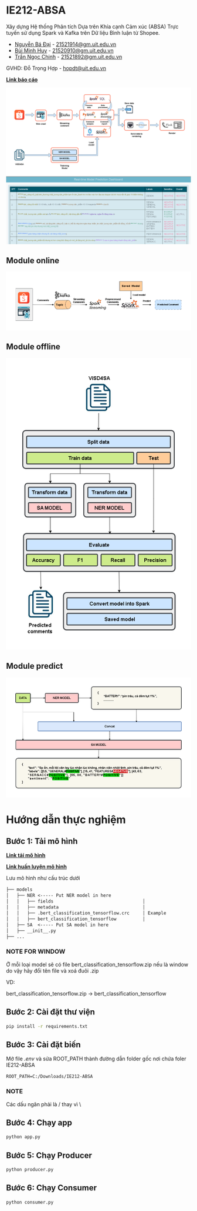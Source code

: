 # IE212-ABSA
Xây dựng Hệ thống Phân tích Dựa trên Khía cạnh Cảm xúc (ABSA) Trực tuyến sử dụng Spark và Kafka trên Dữ liệu Bình luận từ Shopee.

- [Nguyễn Bá Đại](https://www.facebook.com/it.dainb/)   - 21521914@gm.uit.edu.vn
- [Bùi Minh Huy](https://www.facebook.com/profile.php?id=100014776896464)   - 21520910@gm.uit.edu.vn
- [Trần Ngọc Chinh](https://www.facebook.com/tnchinh.03)    - 21521892@gm.uit.edu.vn

GVHD: Đỗ Trọng Hợp - hopdt@uit.edu.vn

[**Link báo cáo**](https://drive.google.com/file/d/1EobE6_0eigrZx1jOUPNROCu3CbnRLIvR/view?usp=sharing)

![System overall](./images/overall.png)
![Web](./images/web.png)

## Module online

![Online](./images/online.png)

## Module offline

![Offline](./images/offline.png)

## Module predict

![Predict](./images/predict.png)

# Hướng dẫn thực nghiệm

## Bước 1: Tải mô hình
[**Link tải mô hình**](https://drive.google.com/drive/folders/1ChxaZdyyBja2ygICWN3dBMssinhuXRWA?usp=sharing)

[**Link huấn luyện mô hình**](https://drive.google.com/drive/folders/1Tz8SNwyruvdWaKygMKpO2jXxR435Z8uQ?usp=sharing)

Lưu mô hình như cấu trúc dưới

```
├── models
│   ├── NER <----- Put NER model in here
│   │   ├── fields                                  │
│   │   ├── metadata                                │
│   │   ├── .bert_classification_tensorflow.crc     │ Example
│   │   ├── bert_classification_tensorflow          │
│   ├── SA  <----- Put SA model in here
│   ├── __init__.py
├── ...
```

### NOTE FOR WINDOW

Ở mỗi loại model sẽ có file bert_classification_tensorflow.zip nếu là window do vậy hãy đổi tên file và xoá đuôi .zip

VD:

bert_classification_tensorflow.zip -> bert_classification_tensorflow

## Bước 2: Cài đặt thư viện
```bash
pip install -r requirements.txt
```

## Bước 3: Cài đặt biến

Mở file *.env* và sửa ROOT_PATH thành đường dẫn folder gốc nơi chứa foler IE212-ABSA
```.env
ROOT_PATH=C:/Downloads/IE212-ABSA
```

### NOTE

Các dấu ngăn phải là / thay vì \

## Bước 4: Chạy app
```bash
python app.py
```

## Bước 5: Chạy Producer
```bash
python producer.py
```

## Bước 6: Chạy Consumer
```bash
python consumer.py
```
